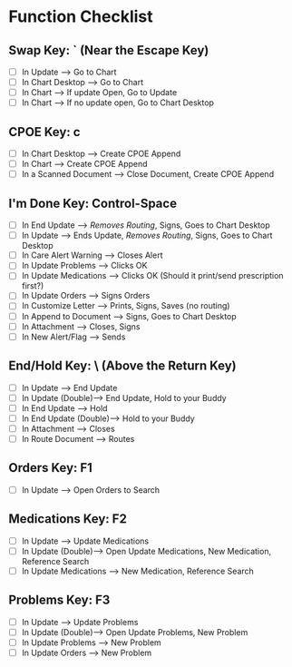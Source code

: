 # Function Checklist

## Swap Key: **`** (Near the Escape Key)

- [ ] In Update --> Go to Chart
- [ ] In Chart Desktop --> Go to Chart
- [ ] In Chart --> If update Open, Go to Update
- [ ] In Chart --> If no update open, Go to Chart Desktop

## CPOE Key: **c**

- [ ] In Chart Desktop --> Create CPOE Append
- [ ] In Chart --> Create CPOE Append
- [ ] In a Scanned Document --> Close Document, Create CPOE Append

## I'm Done Key: **Control-Space**

- [ ] In End Update --> *Removes Routing*, Signs, Goes to Chart Desktop
- [ ] In Update --> Ends Update, *Removes Routing*, Signs, Goes to Chart Desktop
- [ ] In Care Alert Warning --> Closes Alert
- [ ] In Update Problems --> Clicks OK
- [ ] In Update Medications --> Clicks OK (Should it print/send prescription first?)
- [ ] In Update Orders --> Signs Orders
- [ ] In Customize Letter --> Prints, Signs, Saves (no routing)
- [ ] In Append to Document --> Signs, Goes to Chart Desktop
- [ ] In Attachment --> Closes, Signs
- [ ] In New Alert/Flag --> Sends

## End/Hold Key: **\\** (Above the Return Key)

- [ ] In Update --> End Update
- [ ] In Update (Double)-->  End Update, Hold to your Buddy
- [ ] In End Update --> Hold
- [ ] In End Update (Double)--> Hold to your Buddy
- [ ] In Attachment --> Closes
- [ ] In Route Document --> Routes

## Orders Key: **F1**

- [ ] In Update --> Open Orders to Search

## Medications Key: **F2**

- [ ] In Update --> Update Medications
- [ ] In Update (Double)--> Open Update Medications, New Medication, Reference Search
- [ ] In Update Medications --> New Medication, Reference Search

## Problems Key: **F3**

- [ ] In Update --> Update Problems
- [ ] In Update (Double)--> Open Update Problems, New Problem
- [ ] In Update Problems --> New Problem
- [ ] In Update Orders --> New Problem